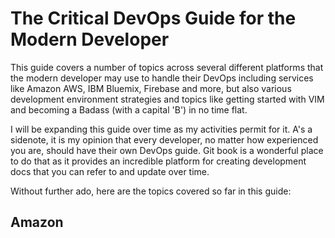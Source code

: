# The  Critical DevOps Guide for the Modern Developer

This guide covers a number of topics across several different platforms that the modern developer may use to handle their DevOps including services like Amazon AWS,  IBM Bluemix, Firebase and more, but also various development environment strategies and topics like getting started with VIM and becoming a Badass \(with a capital 'B'\) in no time flat.  

I will be expanding this guide over time as my activities permit for it.  A's a sidenote, it is my opinion that every developer, no matter how experienced you are, should have their own DevOps guide.  Git book is a wonderful place to do that as it provides an incredible platform for creating development docs that you can refer to and update over time.  

Without further ado, here are the topics covered so far in this guide:

## Amazon 



